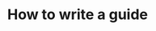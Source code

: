---
layout: guide
title: How to write a guide
description: >-
  In this guide you can know everything you need to write a documentation.
docs:
 - /docs/guide/Intro
 - /docs/guide/First
---